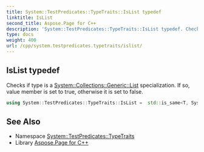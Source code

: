 ```yaml
---
title: System::TestPredicates::TypeTraits::IsList typedef
linktitle: IsList
second_title: Aspose.Page for C++
description: 'System::TestPredicates::TypeTraits::IsList typedef. Checks if type is a System::Collections::Generic::List specialization. If so, value member is set to true, otherwise it is set to false in C++.'
type: docs
weight: 400
url: /cpp/system.testpredicates.typetraits/islist/
---
```

## IsList typedef


Checks if type is a [System::Collections::Generic::List](../../system.collections.generic/list/) specialization. If so, value member is set to true, otherwise it is set to false.

```cpp
using System::TestPredicates::TypeTraits::IsList =  std::is_same<T, System::Collections::Generic::List<typename T::ValueType>>
```


## See Also

* Namespace [System::TestPredicates::TypeTraits](../)
* Library [Aspose.Page for C++](../../)
